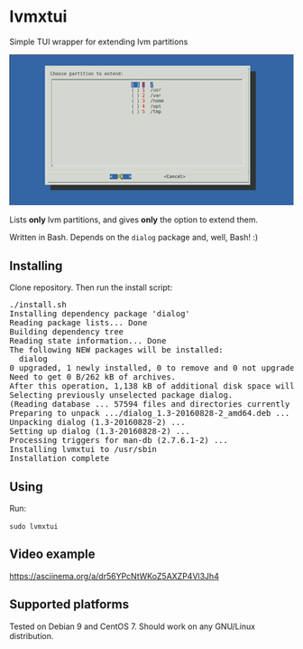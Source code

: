# lvmxtui
Simple TUI wrapper for extending lvm partitions

![Screenshot](lvmxtui.png?raw=true "Screenshot")

Lists **only** lvm partitions, and gives **only** the option to extend them.

Written in Bash. Depends on the `dialog` package and, well, Bash! :) 

<h2>Installing</h2>
Clone repository. Then run the install script:
<pre>
./install.sh 
Installing dependency package 'dialog'
Reading package lists... Done
Building dependency tree       
Reading state information... Done
The following NEW packages will be installed:
  dialog
0 upgraded, 1 newly installed, 0 to remove and 0 not upgraded.
Need to get 0 B/262 kB of archives.
After this operation, 1,138 kB of additional disk space will be used.
Selecting previously unselected package dialog.
(Reading database ... 57594 files and directories currently installed.)
Preparing to unpack .../dialog_1.3-20160828-2_amd64.deb ...
Unpacking dialog (1.3-20160828-2) ...
Setting up dialog (1.3-20160828-2) ...
Processing triggers for man-db (2.7.6.1-2) ...
Installing lvmxtui to /usr/sbin
Installation complete
</pre>

<h2>Using</h2>
Run:

`sudo lvmxtui`

<h2>Video example</h2>

https://asciinema.org/a/dr56YPcNtWKoZ5AXZP4Vl3Jh4

<h2>Supported platforms</h2>
Tested on Debian 9 and CentOS 7. Should work on any GNU/Linux distribution.

